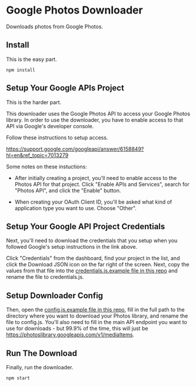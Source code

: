 # Google Photos Downloader

Downloads photos from Google Photos.

## Install

This is the easy part.

`npm install`

## Setup Your Google APIs Project

This is the harder part.

This downloader uses the Google Photos API to access your Google Photos library.
In order to use the downloader, you have to enable access to that API via
Google's developer console.

Follow these instructions to setup access.

https://support.google.com/googleapi/answer/6158849?hl=en&ref_topic=7013279

Some notes on these instuctions:

* After initially creating a project, you'll need to enable access to the
  Photos API for that project. Click "Enable APIs and Services", search for
  "Photos API", and click the "Enable" button.

* When creating your OAuth Client ID, you'll be asked what kind of application
  type you want to use. Choose "Other".

## Setup Your Google API Project Credentials

Next, you'll need to download the credentials that you setup when you followed
Google's setup instructions in the link above.

Click "Credentials" from the dashboard, find your project in the list, and
click the Download JSON icon on the far right of the screen. Next, copy the
values from that file into the
[credentials.js.example file in this repo](https://github.com/mattd/google-photos-downloader/blob/master/secrets/credentials.js.example)
and rename the file to credentials.js.

## Setup Downloader Config

Then, open the [config.js.example file in this repo](https://github.com/mattd/google-photos-downloader/blob/master/config.js.example),
fill in the full path to the directory where you want to download your Photos
library, and rename the file to config.js. You'll also need to fill in the main
API endpoint you want to use for downloads - but 99.9% of the time, this will
just be https://photoslibrary.googleapis.com/v1/mediaItems.

## Run The Download

Finally, run the downloader.

`npm start`
